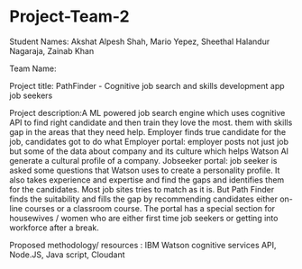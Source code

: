 # Project-Team-2
Student Names: Akshat Alpesh Shah, Mario Yepez, Sheethal Halandur Nagaraja, Zainab Khan

Team Name:

Project title: PathFinder - Cognitive job search and skills development app job seekers

Project description:A ML powered job search engine which uses cognitive API to find right candidate and then train   they love the most. 
them with skills gap in the areas that they need help. Employer finds true candidate for the job, candidates got to do what
Employer portal: employer posts not just job but some of the  data about company and its  culture which helps Watson AI generate a cultural profile of a company.
Jobseeker portal: job seeker is asked some questions that Watson uses to create a personality profile. It  also takes experience and expertise and find the gaps and identifies them for the candidates. 
Most job  sites tries to match as it  is. But Path Finder finds the suitability  and fills  the gap by recommending candidates either on-line courses or a classroom course. The  portal has a special section for housewives / women who are either first time job seekers or getting into workforce after a break. 

Proposed methodology/ resources : IBM Watson cognitive services API, Node.JS, Java  script, Cloudant
